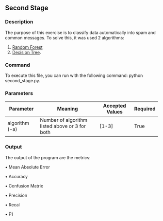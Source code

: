 ## Second Stage

### Description

The purpose of this exercise is to classify data automatically into spam and common messages. 
To solve this, it was used 2 algorithms: 

1. [Random Forest][random_forest_link]
2. [Decision Tree][decision_tree_link].

[random_forest_link]: https://towardsdatascience.com/understanding-random-forest-58381e0602d2
[decision_tree_link]: https://towardsdatascience.com/decision-tree-in-machine-learning-e380942a4c96

### Command

To execute this file, you can run with the following command: python second_stage.py.

### Parameters

|Parameter      |Meaning      |Accepted Values      |Required |
|---------------|-------------|---------------------|---------|
|algorithm (-a) |Number of algorithm listed above or 3 for both|[1-3]|True

### Output

The output of the program are the metrics:

• Mean Absolute Error

• Accuracy

• Confusion Matrix

• Precision

• Recal

• F1
